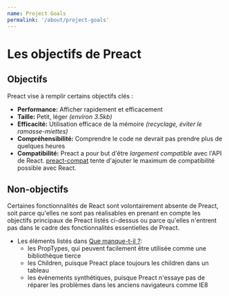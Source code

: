 ```yaml
---
name: Project Goals
permalink: '/about/project-goals'
---
```


# Les objectifs de Preact

## Objectifs

Preact vise à remplir certains objectifs clés :

- **Performance:** Afficher rapidement et efficacement
- **Taille:** Petit, léger _(environ 3.5kb)_
- **Efficacité:** Utilisation efficace de la mémoire _(recyclage, éviter le ramasse-miettes)_
- **Compréhensibilité:** Comprendre le code ne devrait pas prendre plus de quelques heures
- **Compatibilité:** Preact a pour but d'être _largement compatible_ avec l'API de React. [preact-compat]  tente d'ajouter le maximum de compatibilité possible avec React.

## Non-objectifs

Certaines fonctionnalités de React sont volontairement absente de Preact, soit parce qu'elles ne sont pas réalisables en prenant en compte les objectifs principaux de Preact listés ci-dessus ou parce qu'elles n'entrent pas dans le cadre des fonctionnalités essentielles de Preact.

- Les éléments listés dans [Que manque-t-il ?](/guide/differences-to-react#whats-missing):
    - les PropTypes, qui peuvent facilement être utilisée comme une bibliothèque tierce
    - les Children, puisque Preact place toujours les children dans un tableau
    - les événements synthétiques, puisque Preact n'essaye pas de réparer les problèmes dans les anciens navigateurs comme IE8

[preact-compat]: https://github.com/developit/preact-compat/

